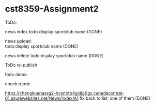 # cst8359-Assignment2

ToDo:   


news index
todo display sportclub name (DONE)

news upload:  
todo:display sportclub name (DONE)

news delete 
todo:display sportclub name (DONE)

ToDo re-publish 

todo demo 

check rubric
   
https://chengkuanassg2-hcenbtb4gjdjg0gs.canadacentral-01.azurewebsites.net/News/Index/A1
fix back to list, one of them (DONE)
